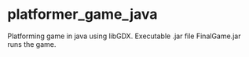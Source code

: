 # platformer_game_java
Platforming game in java using libGDX. Executable .jar file FinalGame.jar runs the game.
